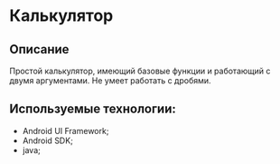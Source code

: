 # Калькулятор 

## **Описание**
Простой калькулятор, имеющий базовые функции и работающий с двумя аргументами. Не умеет работать с дробями.

## Используемые технологии:

* Android UI Framework;
* Android SDK;
* java;
  

